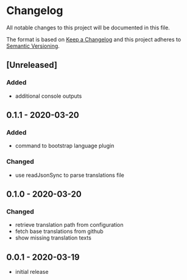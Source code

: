 # Changelog

All notable changes to this project will be documented in this file.

The format is based on [Keep a Changelog](http://keepachangelog.com/en/1.0.0/)
and this project adheres to [Semantic Versioning](http://semver.org/spec/v2.0.0.html).

## [Unreleased]

### Added

- additional console outputs

## 0.1.1 - 2020-03-20

### Added

- command to bootstrap language plugin

### Changed

- use readJsonSync to parse translations file

## 0.1.0 - 2020-03-20

### Changed

- retrieve translation path from configuration
- fetch base translations from github
- show missing translation texts

## 0.0.1 - 2020-03-19

- initial release
